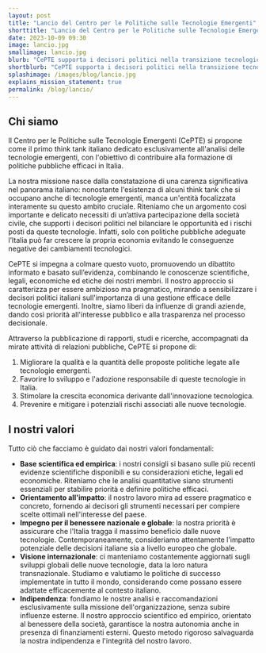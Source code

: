 ```yaml
---
layout: post
title: "Lancio del Centro per le Politiche sulle Tecnologie Emergenti"
shorttitle: "Lancio del Centro per le Politiche sulle Tecnologie Emergenti"
date: 2023-10-09 09:30
image: lancio.jpg
smallimage: lancio.jpg
blurb: "CePTE supporta i decisori politici nella transizione tecnologica"
shortblurb: "CePTE supporta i decisori politici nella transizione tecnologica"
splashimage: /images/blog/lancio.jpg
explains_mission_statement: true
permalink: /blog/lancio/
---
```



## Chi siamo

Il Centro per le Politiche sulle Tecnologie Emergenti (CePTE) si propone come il primo think tank italiano dedicato esclusivamente all'analisi delle tecnologie emergenti, con l'obiettivo di contribuire alla formazione di politiche pubbliche efficaci in Italia.

La nostra missione nasce dalla constatazione di una carenza significativa nel panorama italiano: nonostante l'esistenza di alcuni think tank che si occupano anche di tecnologie emergenti, manca un'entità focalizzata interamente su questo ambito cruciale. Riteniamo che un argomento così importante e delicato necessiti di un’attiva partecipazione della società civile, che supporti i decisori politici nel bilanciare le opportunità ed i rischi posti da queste tecnologie. Infatti, solo con politiche pubbliche adeguate l’Italia può far crescere la propria economia evitando le conseguenze negative dei cambiamenti tecnologici.

CePTE si impegna a colmare questo vuoto, promuovendo un dibattito informato e basato sull’evidenza, combinando le conoscenze scientifiche, legali, economiche ed etiche dei nostri membri. Il nostro approccio si caratterizza per essere ambizioso ma pragmatico, mirando a sensibilizzare i decisori politici italiani sull'importanza di una gestione efficace delle tecnologie emergenti. Inoltre, siamo liberi da influenze di grandi aziende, dando così priorità all'interesse pubblico e alla trasparenza nel processo decisionale.

Attraverso la pubblicazione di rapporti, studi e ricerche, accompagnati da mirate attività di relazioni pubbliche, CePTE si propone di:
1. Migliorare la qualità e la quantità delle proposte politiche legate alle tecnologie emergenti.
2. Favorire lo sviluppo e l'adozione responsabile di queste tecnologie in Italia.
3. Stimolare la crescita economica derivante dall'innovazione tecnologica.
4. Prevenire e mitigare i potenziali rischi associati alle nuove tecnologie.

## I nostri valori

Tutto ciò che facciamo è guidato dai nostri valori fondamentali:

- <b>Base scientifica ed empirica</b>: i nostri consigli si basano sulle più recenti evidenze scientifiche disponibili e su considerazioni etiche, legali ed economiche. Riteniamo che le analisi quantitative siano strumenti essenziali per stabilire priorità e definire politiche efficaci.
- <b>Orientamento all'impatto</b>: il nostro lavoro mira ad essere pragmatico e concreto, fornendo ai decisori gli strumenti necessari per compiere scelte ottimali nell'interesse del paese.
- <b>Impegno per il benessere nazionale e globale</b>: la nostra priorità è assicurare che l'Italia tragga il massimo beneficio dalle nuove tecnologie. Contemporaneamente, consideriamo attentamente l'impatto potenziale delle decisioni italiane sia a livello europeo che globale.
- <b>Visione internazionale</b>: ci manteniamo costantemente aggiornati sugli sviluppi globali delle nuove tecnologie, data la loro natura transnazionale. Studiamo e valutiamo le politiche di successo implementate in tutto il mondo, considerando come possano essere adattate efficacemente al contesto italiano.
- <b>Indipendenza</b>: fondiamo le nostre analisi e raccomandazioni esclusivamente sulla missione dell'organizzazione, senza subire influenze esterne. Il nostro approccio scientifico ed empirico, orientato al benessere della società, garantisce la nostra autonomia anche in presenza di finanziamenti esterni. Questo metodo rigoroso salvaguarda la nostra indipendenza e l'integrità del nostro lavoro.